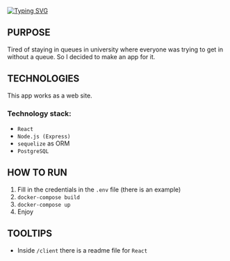 [![Typing SVG](https://readme-typing-svg.herokuapp.com?font=Fira+Code&size=40&duration=4000&pause=1000&color=19F768&background=3925FF00&vCenter=true&width=435&lines=QueueAPP+README;Enjoy+%3A3)](https://git.io/typing-svg)
## PURPOSE
Tired of staying in queues in university where everyone was trying to get in without a queue. So I decided to make an app for it.
## TECHNOLOGIES
This app works as a web site.

### Technology stack: 
  - `React` 
  - `Node.js (Express)` 
  - `sequelize` as ORM 
  - `PostgreSQL`
## HOW TO RUN
1. Fill in the credentials in the `.env` file (there is an example)
2. ```docker-compose build```
3. ```docker-compose up```
4. Enjoy
## TOOLTIPS
 - Inside `/client` there is a readme file for `React`

